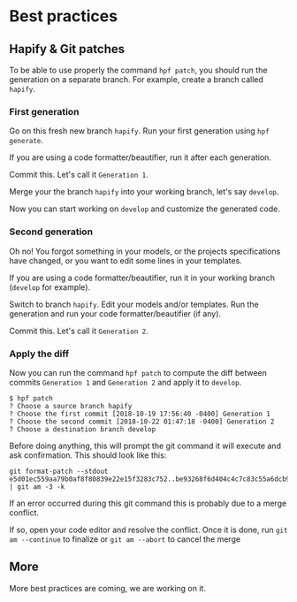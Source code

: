 # Best practices

## Hapify & Git patches

To be able to use properly the command `hpf patch`, you should run the generation on a separate branch.
For example, create a branch called `hapify`.

### First generation

Go on this fresh new branch `hapify`.
Run your first generation using `hpf generate`.

If you are using a code formatter/beautifier, run it after each generation.

Commit this. Let's call it `Generation 1`.

Merge your the branch `hapify` into your working branch, let's say `develop`.

Now you can start working on `develop` and customize the generated code.

### Second generation

Oh no! You forgot something in your models, or the projects specifications have changed, or you want to edit some lines in your templates.

If you are using a code formatter/beautifier, run it in your working branch (`develop` for example).

Switch to branch `hapify`.
Edit your models and/or templates.
Run the generation and run your code formatter/beautifier (if any).

Commit this. Let's call it `Generation 2`.

### Apply the diff

Now you can run the command `hpf patch` to compute the diff between commits `Generation 1` and `Generation 2` and apply it to `develop`.

```
$ hpf patch
? Choose a source branch hapify
? Choose the first commit [2018-10-19 17:56:40 -0400] Generation 1
? Choose the second commit [2018-10-22 01:47:18 -0400] Generation 2
? Choose a destination branch develop
```

Before doing anything, this will prompt the git command it will execute and ask confirmation.
This should look like this:

```
git format-patch --stdout e5d01ec559aa79b0af8f80839e22e15f3283c752..be93268f6d404c4c7c83c55a6dcb98f4930a0c1c | git am -3 -k
```

If an error occurred during this git command this is probably due to a merge conflict.

If so, open your code editor and resolve the conflict. Once it is done, run `git am --continue` to finalize or `git am --abort` to cancel the merge

## More

More best practices are coming, we are working on it.
